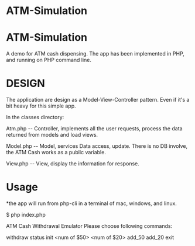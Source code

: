 # ATM-Simulation

ATM-Simulation
===================

A demo for ATM cash dispensing. The app has been implemented in PHP, and running on PHP command line. 

DESIGN
======

The application are design as a Model-View-Controller pattern. Even if it's a bit heavy for this simple app.

In the classes directory:

Atm.php  -- Controller, implements all the user requests, process the data returned from models and load views.
 
Model.php -- Model, services Data access, update. There is no DB involve, the ATM Cash works as a public variable. 

View.php -- View, display the information for response.


Usage
=====
*the app will run from php-cli in a terminal of mac, windows, and linux.

$ php index.php

ATM Cash Withdrawal Emulator 
Please choose following commands: 

withdraw <amount> 
status 
init <num of $50> <num of $20>
add_50 <number of notes>
add_20 <number of notes>
exit 

>
